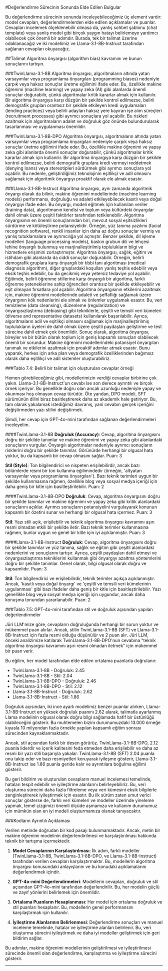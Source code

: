 #Değerlendirme Sürecinin Sonunda Elde Edilen Bulgular

Bu değerlendirme sürecinin sonunda inceleyebileceğimiz üç element vardır: model cevapları, değerlendirmelerden elde edilen açıklamalar ve puanlar. Cevapları incelemek ölçeklenebilir olmasa da, yanlış sohbet şablonu (chat template) veya yanlış model gibi birçok yaygın hatayı belirlemeye yardımcı olabilecek çok önemli bir adımdır. Burada, tek bir talimat üzerine odaklanacağız ve iki modelimiz ve Llama-3.1-8B-Instruct tarafından sağlanan cevapları okuyacağız.

##Talimat 
Algoritma önyargısı (algorithm bias) kavramını ve bunun sonuçlarını tartışın.

###TwinLlama-3.1-8B 
Algoritma önyargısı, algoritmaların altında yatan varsayımlar veya programlama önyargıları (programming biases) nedeniyle çarpık veya haksız sonuçlar üretme eğilimini ifade eder. Bu, özellikle makine öğrenimi (machine learning) ve yapay zeka (AI) gibi alanlarda önemli sonuçlar doğurabilir, çünkü algoritmalar kritik kararlar almak için kullanılır. Bir algoritma önyargıya karşı düzgün bir şekilde kontrol edilmezse, belirli demografik grupları orantısız bir şekilde etkileyen kredi uygulamaları (lending practices) veya belirli adayları haksız yere kayıran işe alım süreçleri (recruitment processes) gibi ayrımcı sonuçlara yol açabilir. Bu riskleri azaltmak için algoritmaların adalet ve doğruluk göz önünde bulundurularak tasarlanması ve uygulanması önemlidir.

###TwinLlama-3.1-8B-DPO 
Algoritma önyargısı, algoritmaların altında yatan varsayımlar veya programlama önyargıları nedeniyle çarpık veya haksız sonuçlar üretme eğilimini ifade eder. Bu, özellikle makine öğrenimi ve yapay zeka gibi alanlarda önemli sonuçlar doğurabilir, çünkü algoritmalar kritik kararlar almak için kullanılır. Bir algoritma önyargıya karşı düzgün bir şekilde kontrol edilmezse, belirli demografik gruplara kredi vermeyi reddetmek (denying loans) veya stereotipleri sürdürmek gibi ayrımcı sonuçlara yol açabilir. Bu nedenle, geliştirdiğimiz teknolojinin eşitlikçi ve adil olmasını sağlamak için algoritmik önyargıyı proaktif olarak ele almak esastır.

###Llama-3.1-8B-Instruct 
Algoritma önyargısı, aynı zamanda algoritmik önyargı olarak da bilinir, makine öğrenimi modellerinde (machine learning models) performansı, doğruluğu ve adaleti etkileyebilecek kasıtlı veya doğal önyargıyı ifade eder. Bu önyargı, modeli eğitmek için kullanılan veriler (training data), algoritmanın kendisi ve toplum veya kültürdeki önyargılar dahil olmak üzere çeşitli faktörler tarafından tetiklenebilir. Algoritma önyargısının en önemli sonuçlarından biri, mevcut sosyal eşitsizlikleri sürdürme ve kötüleştirme potansiyelidir. Örneğin, yüz tanıma yazılımı (facial recognition software), renkli insanlar için daha az doğru sonuçlar vermiş ve yanlış tutuklamalara ve ayrımcılığa yol açmıştır. Benzer şekilde, dil işleme modelleri (language processing models), baskın grubun dili ve lehçesi lehine önyargılı bulunmuş ve marjinalleştirilmiş toplulukların bilgi ve hizmetlere erişimini zorlaştırmıştır. Algoritma önyargısı, sağlık, eğitim ve istihdam gibi alanlarda da ciddi sonuçlar doğurabilir. Örneğin, belirli demografik gruplara karşı önyargılı bir tıbbi tanı algoritması (medical diagnosis algorithm), diğer gruplardaki koşulları yanlış teşhis edebilir veya eksik teşhis edebilir, bu da gecikmiş veya yetersiz tedaviye yol açabilir. Eğitimde, belirli öğrenme stillerine karşı önyargılı bir algoritma, farklı öğrenme yeteneklerine sahip öğrencileri orantısız bir şekilde etkileyebilir ve eşit olmayan fırsatlara yol açabilir. Algoritma önyargısının etkilerini azaltmak için, makine öğrenimi modellerinde adaleti ve şeffaflığı sağlamak üzere önyargının kök nedenlerini ele almak ve önlemler uygulamak esastır. Bu, veri temizleme (data cleansing), düzenleme (regularization) ve önyargısızlaştırma (debiasing) gibi tekniklerle, çeşitli ve temsili veri kümeleri (diverse and representative datasets) kullanılarak başarılabilir. Ayrıca, algoritmaların adil ve eşitlikçi olmasını sağlamak için marjinalleştirilmiş toplulukların üyeleri de dahil olmak üzere çeşitli paydaşları geliştirme ve test sürecine dahil etmek çok önemlidir. Sonuç olarak, algoritma önyargısı, bireyler ve bir bütün olarak toplum için geniş kapsamlı sonuçları olabilecek önemli bir sorundur. Makine öğrenimi modellerindeki potansiyel önyargıları tanımak ve etkilerini azaltmak için proaktif adımlar atmak esastır. Bunu yaparak, herkes için arka plan veya demografik özelliklerinden bağımsız olarak daha eşitlikçi ve adil sistemler oluşturabiliriz.

###Tablo 7.4: Belirli bir talimat için oluşturulan cevaplar örneği

Hemen görebileceğimiz gibi, modellerimizin verdiği cevaplar birbirine çok yakın. Llama-3.1-8B-Instruct'un cevabı ise son derece ayrıntılı ve birçok örnek içeriyor. Bu genellikle doğru olan ancak uzunluğu nedeniyle yapay ve okunması hoş olmayan cevap türüdür. Öte yandan, DPO modeli, SFT sürümünün dilini biraz basitleştirerek daha az akademik hale getiriyor. Bu, tam olarak yakalamak istediğimiz davranış, yani cevabın gerçek içeriğini değiştirmeden yazı stilini değiştirmek.

Şimdi, her cevap için GPT-4o-mini tarafından sağlanan değerlendirmeleri inceleyelim.

####TwinLlama-3.1-8B 
**Doğruluk (Accuracy)**: Cevap, algoritma önyargısını doğru bir şekilde tanımlar ve makine öğrenimi ve yapay zeka gibi alanlardaki sonuçlarını vurgular. Önyargılı algoritmalar nedeniyle ayrımcı sonuçların risklerini doğru bir şekilde tanımlar. Görünürde herhangi bir olgusal hata yoktur, bu da kapsamlı bir cevap olmasını sağlar. Puan: 3

**Stil (Style)**: Ton bilgilendirici ve nispeten erişilebilirdir, ancak bazı bölümlerde resmi bir ton kullanma eğilimindedir (örneğin, 'altyatan varsayımlar veya programlama önyargıları'). Bazı teknik terimleri uygun bir şekilde kullanmasına rağmen, özellikle blog veya sosyal medya içeriği için daha geniş bir kitle için basitleştirilebilir. Puan: 2

####TwinLlama-3.1-8B-DPO 
**Doğruluk**: Cevap, algoritma önyargısını doğru bir şekilde tanımlar ve makine öğrenimi ve yapay zeka gibi kritik alanlardaki sonuçlarını açıklar. Ayrımcı sonuçların potansiyelini vurgulayarak konunun kapsamlı bir özetini sunar ve herhangi bir olgusal hata içermez. Puan: 3

**Stil**: Yazı stili açık, erişilebilir ve teknik algoritma önyargısı kavramını aşırı resmi olmadan etkili bir şekilde iletir. Bazı teknik terimler kullanmasına rağmen, bunlar uygun ve genel bir kitle için iyi açıklanmıştır. Puan: 3

####Llama-3.1-8B-Instruct 
**Doğruluk**: Cevap, algoritma önyargısını doğru bir şekilde tanımlar ve yüz tanıma, sağlık ve eğitim gibi çeşitli alanlardaki nedenlerini ve sonuçlarını tartışır. Ayrıca, çeşitli paydaşları dahil etmeyi ve önyargısızlaştırma tekniklerini kullanmak gibi önyargıyı azaltma yöntemlerini doğru bir şekilde tanımlar. Genel olarak, bilgi olgusal olarak doğru ve kapsamlıdır. Puan: 3

**Stil**: Ton bilgilendirici ve erişilebilirdir, teknik terimler açıkça açıklanmıştır. Ancak, 'kasıtlı veya doğal önyargı' ve 'çeşitli ve temsili veri kümelerinin uygulanması' gibi bazı ifadeler daha geniş bir kitle için basitleştirilebilir. Yazı genellikle blog veya sosyal medya içeriği için uygundur, ancak daha konuşma tonundan yararlanabilir. Puan: 2

###Tablo 7.5: GPT-4o-mini tarafından stil ve doğruluk açısından yapılan değerlendirmeler

Jüri LLM'mize göre, cevapların doğruluğunda herhangi bir sorun yoktur ve mükemmel puan alırlar. Ancak, stilin TwinLlama-3.1-8B (SFT) ve Llama-3.1-8B-Instruct için fazla resmi olduğu düşünülür ve 2 puan alır. Jüri LLM, önceki analizimize katılarak TwinLlama-3.1-8B-DPO'nun cevabına "teknik algoritma önyargısı kavramını aşırı resmi olmadan iletmek" için mükemmel bir puan verir.

Bu eğilim, her model tarafından elde edilen ortalama puanlarla doğrulanır:
- TwinLlama-3.1-8B - Doğruluk: 2.45
- TwinLlama-3.1-8B - Stil: 2.04
- TwinLlama-3.1-8B-DPO - Doğruluk: 2.46
- TwinLlama-3.1-8B-DPO - Stil: 2.12
- Llama-3.1-8B-Instruct - Doğruluk: 2.62
- Llama-3.1-8B-Instruct - Stil: 1.86

Doğruluk açısından, iki ince ayarlı modelimiz benzer puanlar alırken, Llama-3.1-8B-Instruct en yüksek doğruluk puanını 2.62 alarak, talimatla ayarlanmış Llama modelinin olgusal olarak doğru bilgi sağlamada hafif bir üstünlüğü olabileceğini gösterir. Bu muhtemelen bizim durumumuzdaki 13.000 örneğe kıyasla 10 milyondan fazla örnekle yapılan kapsamlı eğitim sonrası sürecinden kaynaklanmaktadır.

Ancak, stil açısından farklı bir desen görürüz. TwinLlama-3.1-8B-DPO, 2.12 puanla liderdir ve içerik kalitesini feda etmeden daha erişilebilir ve daha az resmi bir yazı stili başarıyla yakalar. TwinLlama-3.1-8B (SFT) 2.04 puanla onu takip eder ve bazı resmiyetleri koruyarak iyileşme gösterir, Llama-3.1-8B-Instruct ise 1.86 puanla geride kalır ve ayrıntılara boğulma eğilimi gösterir.

Bu geri bildirim ve oluşturulan cevapların manuel incelemesi temelinde, hataları tespit edebilir ve iyileştirme alanlarını belirleyebiliriz. Bu, veri oluşturma sürecini daha fazla filtreleme veya veri kümesini eksik bilgilerle zenginleştirerek iyileştirmek için esastır. Bu ilk sürüm zaten umut verici sonuçlar gösterse de, farklı veri kümeleri ve modeller üzerinde yineleme yapmak, temel çizgimizi önemli ölçüde aşmamıza ve kullanım durumumuz için mümkün olan en iyi modeli oluşturmamıza olanak tanıyacaktır.

###Kodların Ayrıntılı Açıklaması

Verilen metinde doğrudan bir kod pasajı bulunmamaktadır. Ancak, metin bir makine öğrenimi modelinin değerlendirilmesi ve karşılaştırılması hakkında teknik bir tartışma içermektedir. 

1. **Model Cevaplarının Karşılaştırılması**: İlk adım, farklı modeller (TwinLlama-3.1-8B, TwinLlama-3.1-8B-DPO, ve Llama-3.1-8B-Instruct) tarafından verilen cevapları karşılaştırmaktır. Bu, modellerin algoritma önyargısı konusundaki anlayışlarını ve bu konudaki açıklamalarını değerlendirmek içindir.

2. **GPT-4o-mini Değerlendirmeleri**: Modellerin cevapları, doğruluk ve stil açısından GPT-4o-mini tarafından değerlendirilir. Bu, her modelin güçlü ve zayıf yönlerini belirlemek için önemlidir.

3. **Ortalama Puanların Hesaplanması**: Her model için ortalama doğruluk ve stil puanları hesaplanır. Bu, modellerin genel performansını karşılaştırmak için kullanılır.

4. **İyileştirme Alanlarının Belirlenmesi**: Değerlendirme sonuçları ve manuel inceleme temelinde, hatalar ve iyileştirme alanları belirlenir. Bu, veri oluşturma sürecini iyileştirmek ve daha iyi modeller geliştirmek için geri bildirim sağlar.

Bu adımlar, makine öğrenimi modellerinin geliştirilmesi ve iyileştirilmesi sürecinde önemli olan değerlendirme, karşılaştırma ve iyileştirme sürecini gösterir.

---

